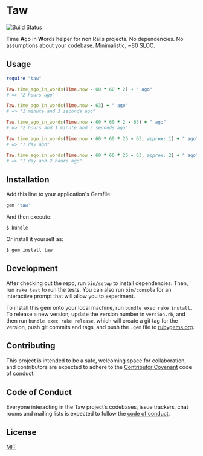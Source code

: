 # Taw

[![Build Status](https://travis-ci.org/shime/taw.svg?branch=master)](https://travis-ci.org/shime/taw)

**T**ime **A**go in **W**ords helper for non Rails projects.
No dependencies. No assumptions about your codebase. Minimalistic, ~80 SLOC.

## Usage

```ruby
require "taw"

Taw.time_ago_in_words(Time.now - 60 * 60 * 2) + " ago"
# => "2 hours ago"

Taw.time_ago_in_words(Time.now - 63) + " ago"
# => "1 minute and 3 seconds ago"

Taw.time_ago_in_words(Time.now - 60 * 60 * 2 - 63) + " ago"
# => "2 hours and 1 minute and 3 seconds ago"

Taw.time_ago_in_words(Time.now - 60 * 60 * 26 - 63, approx: 1) + " ago"
# => "1 day ago"

Taw.time_ago_in_words(Time.now - 60 * 60 * 26 - 63, approx: 2) + " ago"
# => "1 day and 2 hours ago"
```

## Installation

Add this line to your application's Gemfile:

```ruby
gem 'taw'
```

And then execute:

    $ bundle

Or install it yourself as:

    $ gem install taw

## Development

After checking out the repo, run `bin/setup` to install dependencies. Then, run `rake test` to run the tests. You can also run `bin/console` for an interactive prompt that will allow you to experiment.

To install this gem onto your local machine, run `bundle exec rake install`. To release a new version, update the version number in `version.rb`, and then run `bundle exec rake release`, which will create a git tag for the version, push git commits and tags, and push the `.gem` file to [rubygems.org](https://rubygems.org).

## Contributing

This project is intended to be a safe, welcoming space for collaboration, and contributors are expected to adhere to the [Contributor Covenant](http://contributor-covenant.org) code of conduct.

## Code of Conduct

Everyone interacting in the Taw project’s codebases, issue trackers, chat rooms and mailing lists is expected to follow the [code of conduct](https://github.com/shime/taw/blob/master/CODE_OF_CONDUCT.md).

## License

[MIT](/LICENSE)
